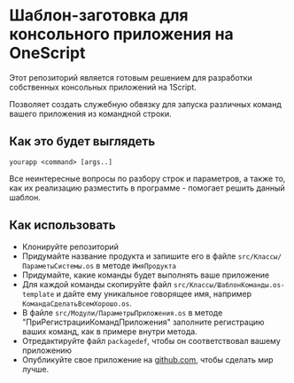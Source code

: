 # Шаблон-заготовка для консольного приложения на OneScript

Этот репозиторий является готовым решением для разработки собственных консольных приложений на 1Script.

Позволяет создать служебную обвязку для запуска различных команд вашего приложения из командной строки.

## Как это будет выглядеть

	yourapp <command> [args..]

Все неинтересные вопросы по разбору строк и параметров, а также то, как их реализацию разместить в программе - помогает решить данный шаблон.

## Как использовать

* Клонируйте репозиторий
* Придумайте название продукта и запишите его в файле `src/Классы/ПараметыСистемы.os` в методе `ИмяПродукта`
* Придумайте, какие команды будет выполнять ваше приложение
* Для каждой команды скопируйте файл `src/Классы/ШаблонКоманды.os-template` и дайте ему уникальное говорящее имя, например `КомандаСделатьВсемХорошо.os`.
* В файле `src/Модули/ПараметрыПриложения.os` в методе "ПриРегистрацииКомандПриложения" заполните регистрацию ваших команд, как в примере внутри метода.
* Отредактируйте файл `packagedef`, чтобы он соответствовал вашему приложению
* Опубликуйте свое приложение на [github.com](https://github.com), чтобы сделать мир лучше.